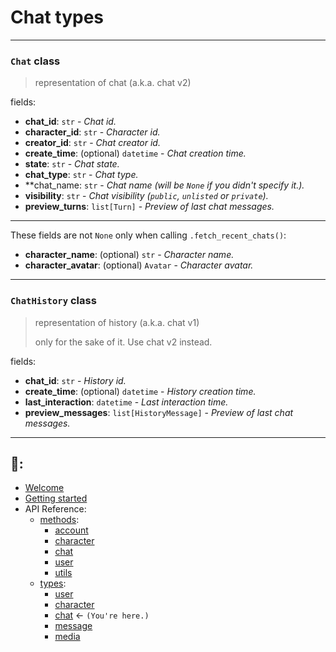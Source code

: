 # Chat types

---

### `Chat` class
> representation of chat (a.k.a. chat v2)

fields: 
- **chat_id**: `str` - *Chat id.*
- **character_id**: `str` - *Character id.*
- **creator_id**: `str` - *Chat creator id.*
- **create_time**: (optional) `datetime` - *Chat creation time.*
- **state**: `str` - *Chat state.*
- **chat_type**: `str` - *Chat type.*
- **chat_name: `str` - *Chat name (will be `None` if you didn't specify it.).*
- **visibility**: `str` - *Chat visibility (`public`, `unlisted` or `private`).*
- **preview_turns**: `list[Turn]` - *Preview of last chat messages.*
---
These fields are not `None` only when calling `.fetch_recent_chats()`:
- **character_name**: (optional) `str` - *Character name.*
- **character_avatar**: (optional) `Avatar` - *Character avatar.*
---

### `ChatHistory` class
> representation of history (a.k.a. chat v1)
> 
> only for the sake of it. Use chat v2 instead.

fields: 
- **chat_id**: `str` - *History id.*
- **create_time**: (optional) `datetime` - *History creation time.*
- **last_interaction**: `datetime` - *Last interaction time.*
- **preview_messages**: `list[HistoryMessage]` - *Preview of last chat messages.*

---

## 📖:
- [Welcome](https://github.com/Xtr4F/PyCharacterAI/blob/main/docs/welcome.md)
- [Getting started](https://github.com/Xtr4F/PyCharacterAI/blob/main/docs/getting_started.md)
- API Reference:
  - [methods](https://github.com/Xtr4F/PyCharacterAI/blob/main/docs/api_reference/methods.md):
    - [account](https://github.com/Xtr4F/PyCharacterAI/blob/main/docs/api_reference/methods/account.md)
    - [character](https://github.com/Xtr4F/PyCharacterAI/blob/main/docs/api_reference/methods/character.md)
    - [chat](https://github.com/Xtr4F/PyCharacterAI/blob/main/docs/api_reference/methods/chat.md)
    - [user](https://github.com/Xtr4F/PyCharacterAI/blob/main/docs/api_reference/methods/user.md)
    - [utils](https://github.com/Xtr4F/PyCharacterAI/blob/main/docs/api_reference/methods/utils.md)
  - [types](https://github.com/Xtr4F/PyCharacterAI/blob/main/docs/api_reference/types.md):
    - [user](https://github.com/Xtr4F/PyCharacterAI/blob/main/docs/api_reference/types/user.md)
    - [character](https://github.com/Xtr4F/PyCharacterAI/blob/main/docs/api_reference/types/character.md)
    - [chat](https://github.com/Xtr4F/PyCharacterAI/blob/main/docs/api_reference/types/chat.md) <- `(You're here.)`
    - [message](https://github.com/Xtr4F/PyCharacterAI/blob/main/docs/api_reference/types/message.md)
    - [media](https://github.com/Xtr4F/PyCharacterAI/blob/main/docs/api_reference/types/media.md)
